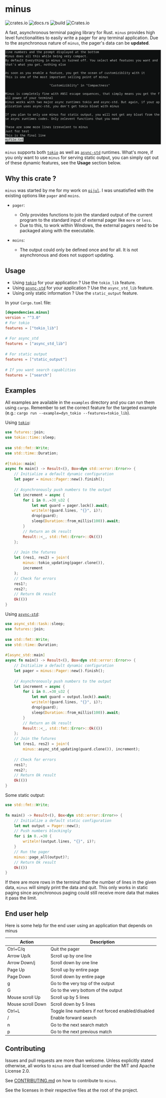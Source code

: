# minus

![crates.io](https://img.shields.io/crates/v/minus)
![docs.rs](https://docs.rs/minus/badge.svg)
![build](https://github.com/arijit79/minus/workflows/build/badge.svg)
![Crates.io](https://img.shields.io/crates/l/minus)

A fast, asynchronous terminal paging library for Rust. `minus` provides high
level functionalities to easily write a pager for any terminal application. Due
to the asynchronous nature of `minus`, the pager's data can be **updated**.

![Demo.png](demo.png)

`minus` supports both [`tokio`] as well as [`async-std`] runtimes. What's more,
if you only want to use `minus` for serving static output, you can simply opt
out of these dynamic features, see the **Usage** section below.

## Why this crate ?

`minus` was started by me for my work on [`pijul`]. I was unsatisfied with the 
existing options like `pager` and `moins`.

* `pager`:
    * Only provides functions to join the standard output of the current
      program to the standard input of external pager like `more` or `less`.
    * Due to this, to work within Windows, the external pagers need to be
      packaged along with the executable.

* `moins`:
    * The output could only be defined once and for all. It is not asynchronous
      and does not support updating.

[`tokio`]: https://crates.io/crates/tokio
[`async-std`]: https://crates.io/crates/async-std
[`pijul`]: https://pijul.org/

## Usage

* Using [`tokio`] for your application ? Use the `tokio_lib` feature.
* Using [`async-std`] for your application ? Use the `async_std_lib` feature.
* Using only static information ? Use the `static_output` feature.

In your `Cargo.toml` file:

```toml
[dependencies.minus]
version = "^3.0"
# For tokio
features = ["tokio_lib"]

# For async_std
features = ["async_std_lib"]

# For static output
features = ["static_output"]

# If you want search capablities
features = ["search"]
```

## Examples

All examples are available in the `examples` directory and you can run them
using `cargo`. Remember to set the correct feature for the targeted example
(e.g.: `cargo run --example=dyn_tokio --features=tokio_lib`).

Using [`tokio`]:

```rust
use futures::join;
use tokio::time::sleep;

use std::fmt::Write;
use std::time::Duration;

#[tokio::main]
async fn main() -> Result<(), Box<dyn std::error::Error>> {
    // Initialize a default dynamic configuration
    let pager = minus::Pager::new().finish();

    // Asynchronously push numbers to the output
    let increment = async {
        for i in 0..=30_u32 {
            let mut guard = pager.lock().await;
            writeln!(guard.lines, "{}", i)?;
            drop(guard);
            sleep(Duration::from_millis(100)).await;
        }
        // Return an Ok result
        Result::<_, std::fmt::Error>::Ok(())
    };

    // Join the futures
    let (res1, res2) = join!(
        minus::tokio_updating(pager.clone()),
        increment
    );
    // Check for errors
    res1?;
    res2?;
    // Return Ok result
    Ok(())
}
```

Using [`async-std`]:

```rust
use async_std::task::sleep;
use futures::join;

use std::fmt::Write;
use std::time::Duration;

#[async_std::main]
async fn main() -> Result<(), Box<dyn std::error::Error>> {
    // Initialize a default dynamic configuration
    let pager = minus::Pager::new().finish();

    // Asynchronously push numbers to the output
    let increment = async {
        for i in 0..=30_u32 {
            let mut guard = output.lock().await;
            writeln!(guard.lines, "{}", i)?;
            drop(guard);
            sleep(Duration::from_millis(100)).await;
        }
        // Return an Ok result
        Result::<_, std::fmt::Error>::Ok(())
    };
    // Join the futures
    let (res1, res2) = join!(
        minus::async_std_updating(guard.clone()), increment);

    // Check for errors
    res1?;
    res2?;
    // Return Ok result
    Ok(())
}
```

Some static output:

```rust
use std::fmt::Write;

fn main() -> Result<(), Box<dyn std::error::Error>> {
    // Initialize a default static configuration
    let mut output = Pager::new();
    // Push numbers blockingly
    for i in 0..=30 {
        writeln!(output.lines, "{}", i)?;
    }
    // Run the pager
    minus::page_all(output)?;
    // Return Ok result
    Ok(())
}
```

If there are more rows in the terminal than the number of lines in the given
data, `minus` will simply print the data and quit. This only works in static
paging since asynchronous paging could still receive more data that makes it 
pass the limit.

## End user help
Here is some help for the end user using an application that depends on minus

| Action            |   Description|
| ----------        | -------------|
| Ctrl+C/q          | Quit the pager|
| Arrow Up/k        | Scroll up by one line|
| Arrow Down/j      | Scroll down by one line|
| Page Up           | Scroll up by entire page|
| Page Down         | Scroll down by entire page|
| g                 | Go to the very top of the output|
| G                 | Go to the very bottom of the output|
| Mouse scroll Up   | Scroll up by 5 lines|
| Mouse scroll Down | Scroll down by 5 lines|
| Ctrl+L            | Toggle line numbers if not forced enabled/disabled|
| /					| Enable forward search|
| n					| Go to the next search match|
| p					| Go to the next previous match|

## Contributing

Issues and pull requests are more than welcome. Unless explicitly stated
otherwise, all works to `minus` are dual licensed under the MIT and Apache
License 2.0.

See [CONTRIBUTING.md](CONTRIBUTING.md) on how to contribute to `minus`.

See the licenses in their respective files at the root of the project.
